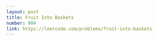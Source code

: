 ```yaml
---
layout: post
title: Fruit Into Baskets
number: 904
link: https://leetcode.com/problems/fruit-into-baskets
---
```

